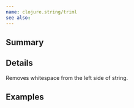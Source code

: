 ```yaml
---
name: clojure.string/triml
see also:
---
```


## Summary

## Details

Removes whitespace from the left side of string.

## Examples
